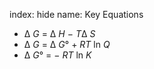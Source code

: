 index: hide
name: Key Equations

  * Δ *G* = Δ *H* −  *T*Δ *S*
  * Δ *G* = Δ *G*° +  *RT* ln  *Q*
  * Δ *G*° = − *RT* ln  *K*
